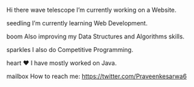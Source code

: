 Hi there wave
telescope I’m currently working on a Website.

seedling I’m currently learning Web Development.

boom Also improving my Data Structures and Algorithms skills.

sparkles I also do Competitive Programming.

heart :heart: I have mostly worked on Java.

mailbox How to reach me: https://twitter.com/Praveenkesarwa6
